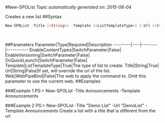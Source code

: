 #New-SPOList
*Topic automatically generated on: 2015-08-04*

Creates a new list
##Syntax
```powershell
New-SPOList -Title [<String>] -Template [<ListTemplateType>] [-Url [<String>]] [-EnableVersioning [<SwitchParameter>]] [-EnableContentTypes [<SwitchParameter>]] [-OnQuickLaunch [<SwitchParameter>]] [-Web [<WebPipeBind>]]
```
&nbsp;

##Parameters
Parameter|Type|Required|Description
---------|----|--------|-----------
EnableContentTypes|SwitchParameter|False|
EnableVersioning|SwitchParameter|False|
OnQuickLaunch|SwitchParameter|False|
Template|ListTemplateType|True|The type of list to create.
Title|String|True|
Url|String|False|If set, will override the url of the list.
Web|WebPipeBind|False|The web to apply the command to. Omit this parameter to use the current web.
##Examples

###Example 1
    PS:> New-SPOList -Title Announcements -Template Announcements


###Example 2
    PS:> New-SPOList -Title "Demo List" -Url "DemoList" -Template Announcements
Create a list with a title that is different from the url
